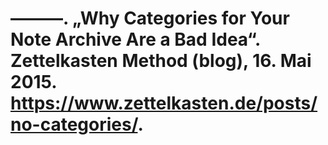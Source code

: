 # ———. „Why Categories for Your Note Archive Are a Bad Idea“. Zettelkasten Method (blog), 16. Mai 2015. https://www.zettelkasten.de/posts/no-categories/.